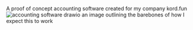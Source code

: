 A proof of concept accounting software created for my company kord.fun
![accounting software drawio](https://github.com/UsaidMalik/AccountingSoftware/assets/86303313/2bf2035f-f3cf-409a-834d-305d89c52ed9)
an image outlining the barebones of how I expect this to work
